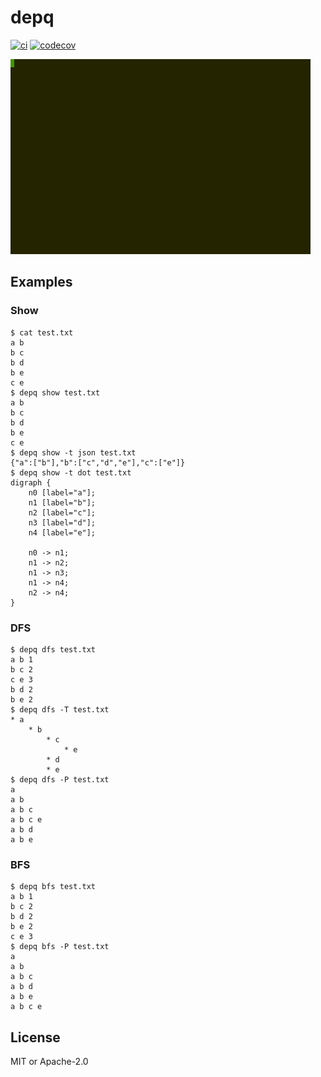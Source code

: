 # depq

[![ci](https://github.com/taskie/depq/actions/workflows/ci.yml/badge.svg)](https://github.com/taskie/depq/actions/workflows/ci.yml)
[![codecov](https://codecov.io/gh/taskie/depq/branch/main/graph/badge.svg?token=30L4GSEJUD)](https://codecov.io/gh/taskie/depq)

![Example](images/example.gif)

## Examples

### Show

```sh-session
$ cat test.txt
a b
b c
b d
b e
c e
$ depq show test.txt
a b
b c
b d
b e
c e
$ depq show -t json test.txt
{"a":["b"],"b":["c","d","e"],"c":["e"]}
$ depq show -t dot test.txt
digraph {
    n0 [label="a"];
    n1 [label="b"];
    n2 [label="c"];
    n3 [label="d"];
    n4 [label="e"];

    n0 -> n1;
    n1 -> n2;
    n1 -> n3;
    n1 -> n4;
    n2 -> n4;
}
```

### DFS

```sh-session
$ depq dfs test.txt
a b 1
b c 2
c e 3
b d 2
b e 2
$ depq dfs -T test.txt
* a
    * b
        * c
            * e
        * d
        * e
$ depq dfs -P test.txt
a
a b
a b c
a b c e
a b d
a b e
```

### BFS

```sh-session
$ depq bfs test.txt
a b 1
b c 2
b d 2
b e 2
c e 3
$ depq bfs -P test.txt
a
a b
a b c
a b d
a b e
a b c e
```

## License

MIT or Apache-2.0
